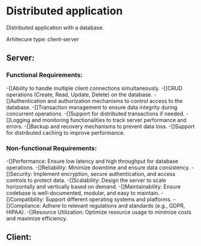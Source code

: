 # Distributed application
 Distributed application with a database.

 Arhitecure type: client-server

## Server:
### Functional Requirements:
-[]Ability to handle multiple client connections simultaneously.
-[]CRUD operations (Create, Read, Update, Delete) on the database.
-[]Authentication and authorization mechanisms to control access to the database.
-[]Transaction management to ensure data integrity during concurrent operations.
-[]Support for distributed transactions if needed.
-[]Logging and monitoring functionalities to track server performance and errors.
-[]Backup and recovery mechanisms to prevent data loss.
-[]Support for distributed caching to improve performance.

### Non-functional Requirements:
-[]Performance: Ensure low latency and high throughput for database operations.
-[]Reliability: Minimize downtime and ensure data consistency.
-[]Security: Implement encryption, secure authentication, and access controls to protect data.
-[]Scalability: Design the server to scale horizontally and vertically based on demand.
-[]Maintainability: Ensure codebase is well-documented, modular, and easy to maintain.
-[]Compatibility: Support different operating systems and platforms.
-[]Compliance: Adhere to relevant regulations and standards (e.g., GDPR, HIPAA).
-[]Resource Utilization: Optimize resource usage to minimize costs and maximize efficiency.

## Client:
